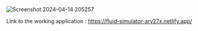 
![Screenshot 2024-04-14 205257](https://github.com/ary27x/FluidSimulator/assets/63790777/c943925a-def8-422e-a47f-89520102aee3)

Link to the working application : https://fluid-simulator-ary27x.netlify.app/
